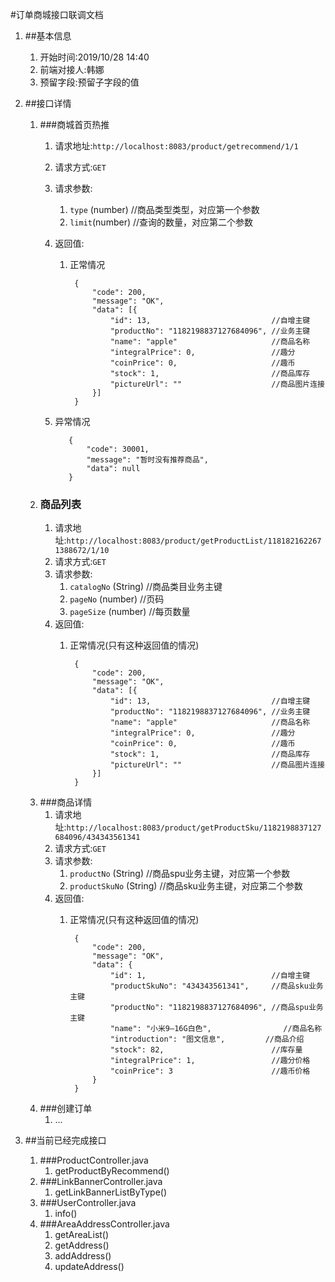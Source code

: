 #订单商城接口联调文档

1. ##基本信息
	1. 开始时间:2019/10/28 14:40
	2. 前端对接人:韩娜
	3. 预留字段:预留子字段的值
 
2. ##接口详情
	1. ###商城首页热推
		1. 请求地址:`http://localhost:8083/product/getrecommend/1/1`
		2. 请求方式:`GET`
		3. 请求参数:
			1. `type` (number) //商品类型类型，对应第一个参数
			2. `limit`(number) //查询的数量，对应第二个参数
		4. 返回值:
			1. 正常情况

					{
						"code": 200,
						"message": "OK",
						"data": [{
							"id": 13,                           //自增主键
							"productNo": "1182198837127684096", //业务主键
							"name": "apple"						//商品名称
							"integralPrice": 0,					//趣分
							"coinPrice": 0,						//趣币
							"stock": 1,							//商品库存
							"pictureUrl": ""					//商品图片连接
						}]
					}
          2. 异常情况

					{
						"code": 30001,
						"message": "暂时没有推荐商品",
						"data": null
					}
	3. ### 商品列表
		1. 请求地址:`http://localhost:8083/product/getProductList/1181821622671388672/1/10`
		2. 请求方式:`GET`
		3. 请求参数:
			1. `catalogNo` (String) //商品类目业务主键		
			2. `pageNo` (number) //页码
			3. `pageSize` (number) //每页数量
		4. 返回值:
			1. 正常情况(只有这种返回值的情况)


					{
						"code": 200,
						"message": "OK",
						"data": [{
							"id": 13,                           //自增主键
							"productNo": "1182198837127684096", //业务主键
							"name": "apple"						//商品名称
							"integralPrice": 0,					//趣分
							"coinPrice": 0,						//趣币
							"stock": 1,							//商品库存
							"pictureUrl": ""					//商品图片连接
						}]
					}
 		
	2. ###商品详情
		1. 请求地址:`http://localhost:8083/product/getProductSku/1182198837127684096/434343561341`
		2. 请求方式:`GET`
		3. 请求参数:
			1. `productNo` (String) //商品spu业务主键，对应第一个参数
			2. `productSkuNo` (String) //商品sku业务主键，对应第二个参数
		4. 返回值:
			1. 正常情况(只有这种返回值的情况)

					{
						"code": 200,
						"message": "OK",
						"data": {
							"id": 1,							//自增主键
							"productSkuNo": "434343561341",		//商品sku业务主键
							"productNo": "1182198837127684096",	//商品spu业务主键
							"name": "小米9—16G白色",				//商品名称
							"introduction": "图文信息",			//商品介绍
							"stock": 82,						//库存量
							"integralPrice": 1,					//趣分价格
							"coinPrice": 3						//趣币价格
						}
					}

	3. ###创建订单
		1. ...

3. ##当前已经完成接口
	1. ###ProductController.java
		1. getProductByRecommend()
	2. ###LinkBannerController.java
		1. getLinkBannerListByType()
	3. ###UserController.java
		1. info()
	4. ###AreaAddressController.java
		1. getAreaList()
		2. getAddress()
		3. addAddress()
		4. updateAddress()